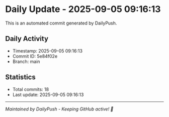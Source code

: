 # Daily Update - 2025-09-05 09:16:13

This is an automated commit generated by DailyPush.

## Daily Activity
- Timestamp: 2025-09-05 09:16:13
- Commit ID: 5e84f02e
- Branch: main

## Statistics
- Total commits: 18
- Last update: 2025-09-05 09:16:13

---
*Maintained by DailyPush - Keeping GitHub active! 🚀*
